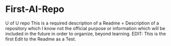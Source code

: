 # First-AI-Repo
U of U repo
This is a required description of a Readme = Description of a repository which I know not the official purpose or information which will be included in the future in order to organize, beyond learning.
EDIT:
This is the first Edit to the Readme as a Test.